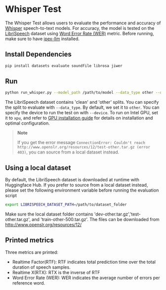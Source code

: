 # Whisper Test
The Whisper Test allows users to evaluate the performance and accuracy of [Whisper](https://huggingface.co/openai/whisper-base) speech-to-text models.
For accuracy, the model is tested on the [LibriSpeech](https://huggingface.co/datasets/librispeech_asr) dataset using [Word Error Rate (WER)](https://github.com/huggingface/evaluate/tree/main/metrics/wer) metric.
Before running, make sure to have [ipex-llm](../../../README.md) installed.

## Install Dependencies
```bash
pip install datasets evaluate soundfile librosa jiwer
```

## Run
```bash
python run_whisper.py --model_path /path/to/model --data_type other --device cpu
```

The LibriSpeech dataset contains 'clean' and 'other' splits. 
You can specify the split to evaluate with ```--data_type```.
By default, we set it to ```other```.
You can specify the device to run the test on with  ```--device```.
To run on Intel GPU, set it to ```xpu```, and refer to [GPU installation guide](https://ipex-llm.readthedocs.io/en/latest/doc/LLM/Overview/install_gpu.html) for details on installation and optimal configuration.


> **Note**
>
> If you get the error message `ConnectionError: Couldn't reach http://www.openslr.org/resources/12/test-other.tar.gz (error 403)`, you can source from a local dataset instead.

## Using a local dataset
By default, the LibriSpeech dataset is downloaded at runtime with Huggingface Hub. If you prefer to source from a local dataset instead, please set the following environment variable before running the evaluation script

```bash
export LIBRISPEECH_DATASET_PATH=/path/to/dataset_folder
```

Make sure the local dataset folder contains 'dev-other.tar.gz','test-other.tar.gz', and 'train-other-500.tar.gz'. The files can be downloaded from http://www.openslr.org/resources/12/

## Printed metrics
Three metrics are printed:
- Realtime Factor(RTF): RTF indicates total prediction time over the total duration of speech samples.
- Realtime X(RTX): RTX is the inverse of RTF
- Word Error Rate (WER): WER indicates the average number of errors per reference word.